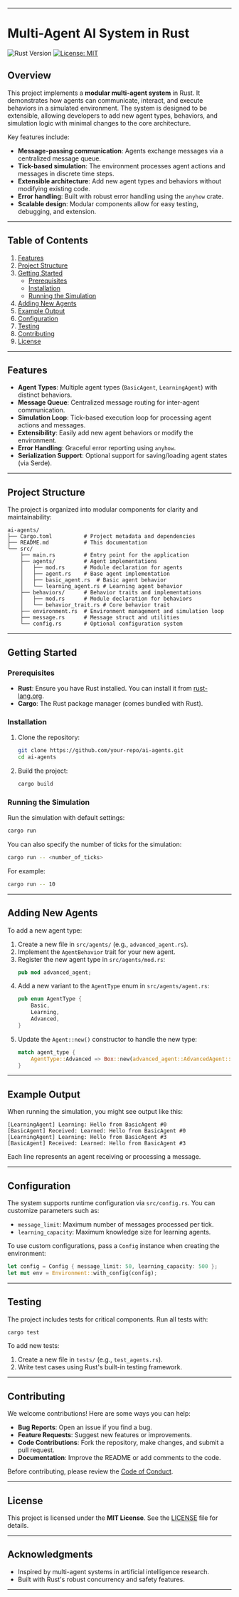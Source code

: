 
---

# Multi-Agent AI System in Rust

![Rust Version](https://img.shields.io/badge/Rust-1.68+-blue.svg)
[![License: MIT](https://img.shields.io/badge/License-MIT-yellow.svg)](https://opensource.org/licenses/MIT)

## Overview

This project implements a **modular multi-agent system** in Rust. It demonstrates how agents can communicate, interact, and execute behaviors in a simulated environment. The system is designed to be extensible, allowing developers to add new agent types, behaviors, and simulation logic with minimal changes to the core architecture.

Key features include:
- **Message-passing communication**: Agents exchange messages via a centralized message queue.
- **Tick-based simulation**: The environment processes agent actions and messages in discrete time steps.
- **Extensible architecture**: Add new agent types and behaviors without modifying existing code.
- **Error handling**: Built with robust error handling using the `anyhow` crate.
- **Scalable design**: Modular components allow for easy testing, debugging, and extension.

---

## Table of Contents

1. [Features](#features)
2. [Project Structure](#project-structure)
3. [Getting Started](#getting-started)
   - [Prerequisites](#prerequisites)
   - [Installation](#installation)
   - [Running the Simulation](#running-the-simulation)
4. [Adding New Agents](#adding-new-agents)
5. [Example Output](#example-output)
6. [Configuration](#configuration)
7. [Testing](#testing)
8. [Contributing](#contributing)
9. [License](#license)

---

## Features

- **Agent Types**: Multiple agent types (`BasicAgent`, `LearningAgent`) with distinct behaviors.
- **Message Queue**: Centralized message routing for inter-agent communication.
- **Simulation Loop**: Tick-based execution loop for processing agent actions and messages.
- **Extensibility**: Easily add new agent behaviors or modify the environment.
- **Error Handling**: Graceful error reporting using `anyhow`.
- **Serialization Support**: Optional support for saving/loading agent states (via Serde).

---

## Project Structure

The project is organized into modular components for clarity and maintainability:

```
ai-agents/
├── Cargo.toml          # Project metadata and dependencies
├── README.md           # This documentation
└── src/
    ├── main.rs         # Entry point for the application
    ├── agents/         # Agent implementations
    │   ├── mod.rs      # Module declaration for agents
    │   ├── agent.rs    # Base agent implementation
    │   ├── basic_agent.rs  # Basic agent behavior
    │   └── learning_agent.rs # Learning agent behavior
    ├── behaviors/      # Behavior traits and implementations
    │   ├── mod.rs      # Module declaration for behaviors
    │   └── behavior_trait.rs # Core behavior trait
    ├── environment.rs  # Environment management and simulation loop
    ├── message.rs      # Message struct and utilities
    └── config.rs       # Optional configuration system
```

---

## Getting Started

### Prerequisites

- **Rust**: Ensure you have Rust installed. You can install it from [rust-lang.org](https://www.rust-lang.org/tools/install).
- **Cargo**: The Rust package manager (comes bundled with Rust).

### Installation

1. Clone the repository:
   ```bash
   git clone https://github.com/your-repo/ai-agents.git
   cd ai-agents
   ```

2. Build the project:
   ```bash
   cargo build
   ```

### Running the Simulation

Run the simulation with default settings:
```bash
cargo run
```

You can also specify the number of ticks for the simulation:
```bash
cargo run -- <number_of_ticks>
```

For example:
```bash
cargo run -- 10
```

---

## Adding New Agents

To add a new agent type:
1. Create a new file in `src/agents/` (e.g., `advanced_agent.rs`).
2. Implement the `AgentBehavior` trait for your new agent.
3. Register the new agent type in `src/agents/mod.rs`:
   ```rust
   pub mod advanced_agent;
   ```
4. Add a new variant to the `AgentType` enum in `src/agents/agent.rs`:
   ```rust
   pub enum AgentType {
       Basic,
       Learning,
       Advanced,
   }
   ```
5. Update the `Agent::new()` constructor to handle the new type:
   ```rust
   match agent_type {
       AgentType::Advanced => Box::new(advanced_agent::AdvancedAgent::default()),
   }
   ```

---

## Example Output

When running the simulation, you might see output like this:

```
[LearningAgent] Learning: Hello from BasicAgent #0
[BasicAgent] Received: Learned: Hello from BasicAgent #0
[LearningAgent] Learning: Hello from BasicAgent #3
[BasicAgent] Received: Learned: Hello from BasicAgent #3
```

Each line represents an agent receiving or processing a message.

---

## Configuration

The system supports runtime configuration via `src/config.rs`. You can customize parameters such as:
- `message_limit`: Maximum number of messages processed per tick.
- `learning_capacity`: Maximum knowledge size for learning agents.

To use custom configurations, pass a `Config` instance when creating the environment:
```rust
let config = Config { message_limit: 50, learning_capacity: 500 };
let mut env = Environment::with_config(config);
```

---

## Testing

The project includes tests for critical components. Run all tests with:
```bash
cargo test
```

To add new tests:
1. Create a new file in `tests/` (e.g., `test_agents.rs`).
2. Write test cases using Rust's built-in testing framework.

---

## Contributing

We welcome contributions! Here are some ways you can help:
- **Bug Reports**: Open an issue if you find a bug.
- **Feature Requests**: Suggest new features or improvements.
- **Code Contributions**: Fork the repository, make changes, and submit a pull request.
- **Documentation**: Improve the README or add comments to the code.

Before contributing, please review the [Code of Conduct](CODE_OF_CONDUCT.md).

---

## License

This project is licensed under the **MIT License**. See the [LICENSE](LICENSE) file for details.

---

## Acknowledgments

- Inspired by multi-agent systems in artificial intelligence research.
- Built with Rust's robust concurrency and safety features.

---


